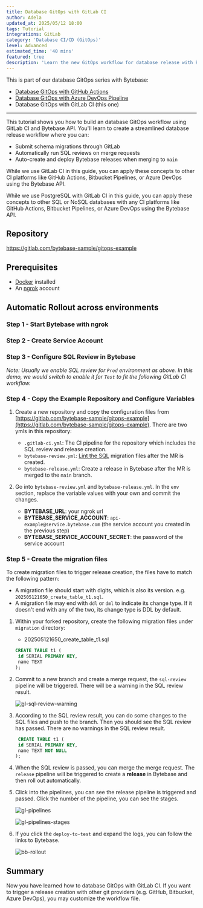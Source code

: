 ```yaml
---
title: Database GitOps with GitLab CI
author: Adela
updated_at: 2025/05/12 18:00
tags: Tutorial
integrations: GitLab
category: 'Database CI/CD (GitOps)'
level: Advanced
estimated_time: '40 mins'
featured: true
description: 'Learn the new GitOps workflow for database release with Bytebase.'
---
```


This is part of our database GitOps series with Bytebase:

- [Database GitOps with GitHub Actions](/docs/tutorials/gitops-github-workflow)
- [Database GitOps with Azure DevOps Pipeline](/docs/tutorials/gitops-azure-devops-workflow)
- Database GitOps with GitLab CI (this one)

---

This tutorial shows you how to build an database GitOps workflow using GitLab CI and Bytebase API. You'll learn to create a streamlined database release workflow where you can:

- Submit schema migrations through GitLab
- Automatically run SQL reviews on merge requests
- Auto-create and deploy Bytebase releases when merging to `main`

While we use GitLab CI in this guide, you can apply these concepts to other CI platforms like GitHub Actions, Bitbucket Pipelines, or Azure DevOps using the Bytebase API.

<HintBlock type="info">

While we use PostgreSQL with GitLab CI in this guide, you can apply these concepts to other SQL or NoSQL databases with any CI platforms like GitHub Actions, Bitbucket Pipelines, or Azure DevOps using the Bytebase API.

</HintBlock>

## Repository

https://gitlab.com/bytebase-sample/gitops-example

## Prerequisites

- [Docker](https://www.docker.com/) installed
- An [ngrok](https://ngrok.com/) account

## Automatic Rollout across environments

### Step 1 - Start Bytebase with ngrok

<IncludeBlock url="/docs/get-started/install/vcs-with-ngrok"></IncludeBlock>

### Step 2 - Create Service Account

<IncludeBlock url="/docs/share/tutorials/create-service-account-gitops"></IncludeBlock>

### Step 3 - Configure SQL Review in Bytebase

<IncludeBlock url="/docs/share/tutorials/config-sql-review"></IncludeBlock>

_Note: Usually we enable SQL review for `Prod` environment as above. In this demo, we would switch to enable it for `Test` to fit the following GitLab CI workflow._

### Step 4 - Copy the Example Repository and Configure Variables

1. Create a new repository and copy the configuration files from [https://gitlab.com/bytebase-sample/gitops-example](https://gitlab.com/bytebase-sample/gitops-example). There are two ymls in this repository:

   - `.gitlab-ci.yml`: The CI pipeline for the repository which includes the SQL review and release creation.
   - `bytebase-review.yml`: [Lint the SQL](/docs/sql-review/overview/) migration files after the MR is created.
   - `bytebase-release.yml`: Create a release in Bytebase after the MR is merged to the `main` branch.

1. Go into `bytebase-review.yml` and `bytebase-release.yml`. In the `env` section, replace the variable values with your own and commit the changes.

   - **BYTEBASE_URL**: your ngrok url
   - **BYTEBASE_SERVICE_ACCOUNT**: `api-example@service.bytebase.com` (the service account you created in the previous step)
   - **BYTEBASE_SERVICE_ACCOUNT_SECRET**: the password of the service account

### Step 5 - Create the migration files

To create migration files to trigger release creation, the files have to match the following pattern:

- A migration file should start with digits, which is also its version. e.g. `202505121650_create_table_t1.sql`.
- A migration file may end with `ddl` or `dml` to indicate its change type. If it doesn't end with any of the two, its change type is DDL by default.

1. Within your forked repository, create the following migration files under `migration` directory:

   - 202505121650_create_table_t1.sql

   ```sql
   CREATE TABLE t1 (
    id SERIAL PRIMARY KEY,
    name TEXT
   );
   ```

1. Commit to a new branch and create a merge request, the `sql-review` pipeline will be triggered. There will be a warning in the SQL review result.

   ![gl-sql-review-warning](/content/docs/tutorials/gitops-gitlab-workflow/gl-sql-review-warning.webp)

1. According to the SQL review result, you can do some changes to the SQL files and push to the branch. Then you should see the SQL review has passed. There are no warnings in the SQL review result.

   ```sql
    CREATE TABLE t1 (
    id SERIAL PRIMARY KEY,
    name TEXT NOT NULL
   );
   ```

1. When the SQL review is passed, you can merge the merge request. The `release` pipeline will be triggered to create a **release** in Bytebase and then roll out automatically.

1. Click into the pipelines, you can see the release pipeline is triggered and passed. Click the number of the pipeline, you can see the stages.

   ![gl-pipelines](/content/docs/tutorials/gitops-gitlab-workflow/gl-pipelines.webp)

   ![gl-pipelines-stages](/content/docs/tutorials/gitops-gitlab-workflow/gl-pipelines-stages.webp)

1. If you click the `deploy-to-test` and expand the logs, you can follow the links to Bytebase.

   ![bb-rollout](/content/docs/tutorials/gitops-gitlab-workflow/bb-rollout.webp)

## Summary

Now you have learned how to database GitOps with GitLab CI. If you want to trigger a release creation with other git providers (e.g. GitHub, Bitbucket, Azure DevOps), you may customize the workflow file.
